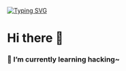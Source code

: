 [![Typing SVG](https://readme-typing-svg.demolab.com?font=Fira+Code&pause=1000&width=435&lines=How+are+you+today%3F)](https://git.io/typing-svg)

# Hi there 👋

### 🌱 I’m currently learning hacking~




<!--
**maxzxc0110/maxzxc0110** is a ✨ _special_ ✨ repository because its `README.md` (this file) appears on your GitHub profile.

Here are some ideas to get you started:

- 🔭 I’m currently working on ...
- 🌱 I’m currently learning ...
- 👯 I’m looking to collaborate on ...
- 🤔 I’m looking for help with ...
- 💬 Ask me about ...
- 📫 How to reach me: ...
- 😄 Pronouns: ...
- ⚡ Fun fact: ...
-->

